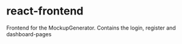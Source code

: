 # react-frontend

Frontend for the MockupGenerator.
Contains the login, register and dashboard-pages
